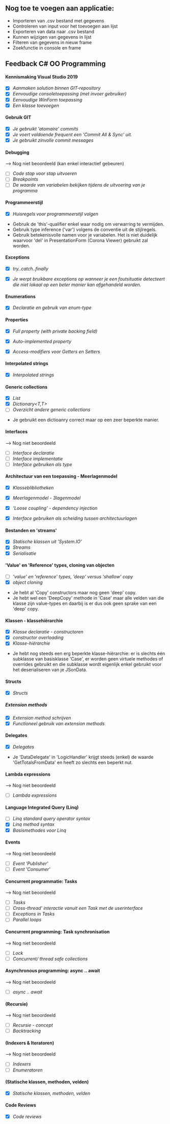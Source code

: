 ## Nog toe te voegen aan applicatie:

- Importeren van .csv bestand met gegevens
- Controleren van input voor het toevoegen aan lijst
- Exporteren van data naar .csv bestand
- Kunnen wijzigen van gegevens in lijst
- Filteren van gegevens in nieuw frame
- Zoekfunctie in console en frame


## Feedback C# OO Programming


#### Kennismaking Visual Studio 2019

- [x] *Aanmaken solution binnen GIT-repository*
- [x] *Eenvoudige consoletoepassing (met invoer gebruiker)*
- [x] *Eenvoudige WinForm toepassing*
- [x] *Een klasse toevoegen*

#### Gebruik GIT

- [x] *Je gebruikt 'atomaire' commits*
- [x] *Je voert voldoende frequent een 'Commit All & Sync' uit.*
- [x] *Je gebruikt zinvolle commit messages*

#### Debugging

--> Nog niet beoordeeld (kan enkel interactief gebeuren)

- [ ] *Code stap voor stap uitvoeren*
- [ ] *Breakpoints*
- [ ] *De waarde van variabelen bekijken tijdens de uitvoering van je programma*

#### Programmeerstijl

- [x] *Huisregels voor programmeerstijl volgen*

* Gebruik de 'this'-qualifier enkel waar nodig om verwarring te vermijden.
* Gebruik type inference ('var') volgens de conventie uit de stijlregels.
* Gebruik betekenisvolle namen voor je variabelen. Het is niet duidelijk waarvoor 'del' in PresentationForm (Corona Viewer) gebruikt zal worden.

 
#### Exceptions

- [x] *try..catch..finally*
- [x] *Je werpt bruikbare exceptions op wanneer je een foutsituatie detecteert die niet lokaal op een beter manier kan afgehandeld worden.*


#### Enumerations

- [x] *Declaratie en gebruik van enum-type*
 
#### Properties

- [x] *Full property (with private backing field)*
- [x] *Auto-implemented property*
- [x] *Access-modifiers voor Getters en Setters*


#### Interpolated strings

- [x] *Interpolated strings*

 

#### Generic collections


- [x] *List<T>*
- [x] *Dictionary<T,T>*
- [ ] *Overzicht andere generic collections*

* Je gebruikt een dictioanry correct maar op een zeer beperkte manier.

#### Interfaces

--> Nog niet beoordeeld

- [ ] *Interface declaratie*
- [ ] *Interface implementatie*
- [ ] *Interface gebruiken als type*

#### Architectuur van een toepassing - Meerlagenmodel

- [x] *Klasseblibliotheken*
- [x] *Meerlagenmodel - 3lagenmodel*
- [x] *'Loose coupling' - dependency injection*
- [x] *Interface gebruiken als scheiding tussen architectuurlagen*


#### Bestanden en 'streams'

- [x] *Statische klassen uit 'System.IO'*
- [x] *Streams*
- [x] *Serialisatie*

#### 'Value' en 'Reference' types, cloning van objecten

- [ ] *'value' en 'reference' types, 'deep' versus 'shallow' copy*
- [x] *object cloning*

* Je hebt al 'Copy' constructors maar nog geen 'deep' copy.
* Je hebt wel een 'DeepCopy' methode in 'Case' maar alle velden van die klasse zijn value-types en daarbij is er dus ook geen sprake van een 'deep' copy.

#### Klassen - klassehiërarchie

- [x] *Klasse declaratie - constructoren*
- [x] *constructor overloading*
- [x] *Klasse-hiërarchie*

* Je hebt nog steeds een erg beperkte klasse-hiërarchie: er is slechts één subklasse van basisklasse 'Case', er worden geen virtuele methodes of overrides gebruikt en die subklasse wordt eigenlijk enkel gebruikt voor het deserialiseren van je JSonData.

#### Structs

- [x] *Structs*

##### Extension methods

- [x] *Extension method schrijven*
- [x] *Functioneel gebruik van extension methods*

#### Delegates

- [x] *Delegates*

* Je 'DataDelegate' in 'LogicHandler' krijgt steeds (enkel) de waarde 'GetTotalsFromData' en heeft zo slechts een beperkt nut.

#### Lambda expressions

--> Nog niet beoordeeld

- [ ] *Lambda expressions*

#### Language Integrated Query (Linq)

- [ ] *Linq standard query operator syntax*
- [x] *Linq method syntax*
- [x] *Basismethodes voor Linq*

#### Events

--> Nog niet beoordeeld

- [ ] *Event 'Publisher'*
- [ ] *Event 'Consumer'*

#### Concurrent programmatie: Tasks

--> Nog niet beoordeeld

- [ ] *Tasks*
- [ ] *Cross-thread' interactie vanuit een Task met de userinterface*
- [ ] *Exceptions in Tasks*
- [ ] *Parallel loops*
 
#### Concurrent programming: Task synchronisation

--> Nog niet beoordeeld

- [ ] *Lock*
- [ ] *Concurrent/ thread safe collections*

#### Asynchronous programming: async .. await

--> Nog niet beoordeeld

- [ ] *async .. await*

#### (Recursie)

--> Nog niet beoordeeld

- [ ] *Recursie - concept*
- [ ] *Backtracking*

#### (Indexers & Iteratoren)
 
--> Nog niet beoordeeld

- [ ] *Indexers*
- [ ] *Enumeratoren*

#### (Statische klassen, methoden, velden)

- [x] *Statische klassen, methoden, velden*


#### Code Reviews

- [x] *Code reviews*
